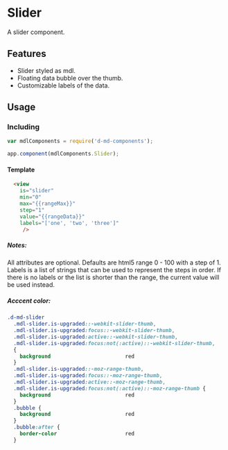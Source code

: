 # Slider
A slider component.



Features
--------
- Slider styled as mdl.
- Floating data bubble over the thumb.
- Customizable labels of the data.

Usage
-----
### Including
```javascript
var mdlComponents = require('d-md-components');

app.component(mdlComponents.Slider);
```

#### Template
```html
  <view 
    is="slider"
    min="0"
    max="{{rangeMax}}"
    step="1"
    value="{{rangeData}}"
    labels="['one', 'two', 'three']"
     />
```

##### Notes:
All attributes are optional. Defaults are html5 range 0 - 100 with a step of 1.  
Labels is a list of strings that can be used to represent the steps in order. If there is no labels or the list is shorter than the range, the current value will be used instead.

##### Acccent color:
```css
.d-md-slider
  .mdl-slider.is-upgraded::-webkit-slider-thumb,
  .mdl-slider.is-upgraded:focus::-webkit-slider-thumb,
  .mdl-slider.is-upgraded:active::-webkit-slider-thumb,
  .mdl-slider.is-upgraded:focus:not(:active)::-webkit-slider-thumb,
  {
    background                        red
  }
  .mdl-slider.is-upgraded::-moz-range-thumb,
  .mdl-slider.is-upgraded:focus::-moz-range-thumb,
  .mdl-slider.is-upgraded:active::-moz-range-thumb,
  .mdl-slider.is-upgraded:focus:not(:active)::-moz-range-thumb {
    background                        red
  }
  .bubble {
    background                        red
  }
  .bubble:after {
    border-color                      red
  }
```

